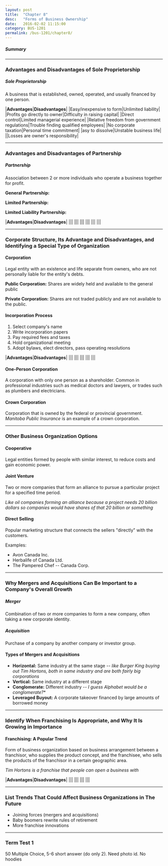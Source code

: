 ```yaml
---
layout: post
title:  "Chapter 8"
desc:   "Forms of Business Ownership"
date:   2016-02-02 11:15:00
category: BUS-1201
permalink: /bus-1201/chapter8/
---
```


##### Summary


---

### Advantages and Disadvantages of Sole Proprietorship

##### Sole Proprietorship
A business that is established, owned, operated, and usually financed by one person.

|**Advantages**|**Disadvantages**|
|Easy/inexpensive to form|Unlimited liability|
|Profits go directly to owner|Difficulty in raising capital|
|Direct control|Limited managerial experience|
|Relative freedom from government regulations|Trouble finding qualified employees|
|No corporate taxation|Personal time commitment|
|asy to dissolve|Unstable business life|
||Losses are owner's responsibility|

---

### Advantages and Disadvantages of Partnership

##### Partnership
Association between 2 or more individuals who operate a business together for profit.

**General Partnership:**

**Limited Partnership:**

**Limited Liability Partnership:**

|**Advantages**|**Disadvantages**|
|||
|||
|||
|||
|||
|||

---

### Corporate Structure, Its Advantage and Disadvantages, and Identifying a Special Type of Organization

#### Corporation
Legal entity with an existence and life separate from owners, who are not personally
liable for the entity's debts.

**Public Corporation:** Shares are widely held and available to the general public

**Private Corporation:** Shares are not traded publicly and are not available to
the public.

#### Incorporation Process
1. Select company's name
2. Write incorporation papers
3. Pay required fees and taxes
4. Hold organizational meeting
5. Adopt bylaws, elect directors, pass operating resolutions

|**Advantages**|**Disadvantages**|
|||
|||
|||
|||
|||

#### One-Person Corporation

A corporation with only one person as a shareholder. Common in professional
industries such as medical doctors and lawyers, or trades such as plumbers and electricians.

#### Crown Corporation

Corporation that is owned by the federal or provincial government. *Manitoba
Public Insurance* is an example of a crown corporation.

---

### Other Business Organization Options

#### Cooperative
Legal entities formed by people with similar interest, to reduce costs and gain
economic power.

#### Joint Venture
Two or more companies that form an alliance to pursue a particular project for a
specified time period.

*Like oil companies forming an alliance because a project needs 20 billion dollars
so companies would have shares of that 20 billion or something*

#### Direct Selling

Popular marketing structure that connects the sellers "directly" with the customers.

Examples:
- Avon Canada Inc.
- Herbalife of Canada Ltd.
- The Pampered Chef -- Canada Corp.

---

### Why Mergers and Acquisitions Can Be Important to a Company's Overall Growth

##### Merger
Combination of two or more companies to form a new company, often
taking a new corporate identity.

##### Acquisition
Purchase of a company by another company or investor group.

#### Types of Mergers and Acquisitions
- **Horizontal:** Same industry at the same stage -- *like Burger King buying out
Tim Hortons, both in same industry and are both fairly big corporations*
- **Vertical:** Same industry at a different stage
- **Conglomerate:** Different industry -- *I guess Alphabet would be a conglomerate?**
- **Leveraged Buyout:** A corporate takeover financed by large amounts of borrowed money

---

### Identify When Franchising Is Appropriate, and Why It Is Growing in Importance

#### Franchising: A Popular Trend

Form of business organization based on business arrangement between a franchisor,
who supplies the product concept, and the franchisee, who sells the products of
the franchisor in a certain geographic area.

*Tim Hortons is a franchise that people can open a business with*

|**Advantages**|**Disadvantages**|
|||
|||
|||
|||

---

### List Trends That Could Affect Business Organizations in The Future

- Joining forces (mergers and acquisitions)
- Baby boomers rewrite rules of retirement
- More  franchise innovations

---

### Term Test 1
50 Multiple Choice, 5-6 short answer (do only 2). Need photo id. No hoodies
